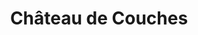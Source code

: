 ---
guid: "56544e29503f"
title: "Château de Couches"
latlng: "46.862491, 4.586041"
videoId: "1R7gO1_15Jw" 
---